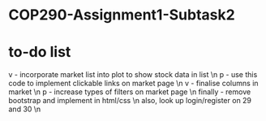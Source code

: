 # COP290-Assignment1-Subtask2

# to-do list
v - incorporate market list into plot to show stock data in list \n
p - use this code to implement clickable links on market page \n
v - finalise columns in market \n
p - increase types of filters on market page \n
finally - remove bootstrap and implement in html/css \n
also, look up login/register on 29 and 30 \n
